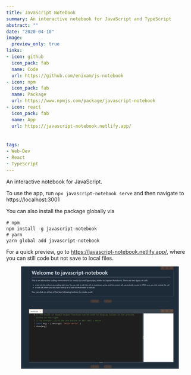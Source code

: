 ```yaml
---
title: JavaScript Notebook 
summary: An interactive notebook for JavaScript and TypeScript
abstract: ""
date: "2020-04-10"
image: 
  preview_only: true 
links:
- icon: github
  icon_pack: fab
  name: Code
  url: https://github.com/enixam/js-notebook
- icon: npm
  icon_pack: fab
  name: Package
  url: https://www.npmjs.com/package/javascript-notebook
- icon: react
  icon_pack: fab
  name: App
  url: https://javascript-notebook.netlify.app/


tags:
- Web-Dev
- React
- TypeScript
---
```



An interactive notebook for JavaScript.

To use the app, run `npx javascript-notebook serve` and then navigate to https://localhost:3001

You can also install the package globally via

```
# npm
npm install -g javascript-notebook
# yarn
yarn global add javascript-notebook
```

For a quick preview, go to https://javascript-notebook.netlify.app/, where you can still code but not save to local files.

<figure>
  <img src = "featured.jpg" />
</figure>
